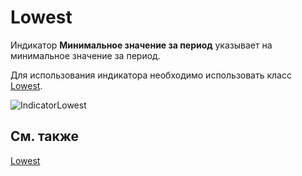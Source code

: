 # Lowest 

Индикатор **Минимальное значение за период** указывает на минимальное значение за период. 

Для использования индикатора необходимо использовать класс [Lowest](../api/StockSharp.Algo.Indicators.Lowest.html). 

![IndicatorLowest](~/images/IndicatorLowest.png)

## См. также

[Lowest ](IndicatorLowest.md)
